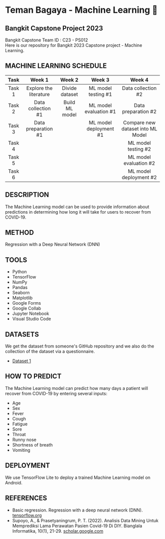 # Teman Bagaya  - Machine Learning 🤖	
## Bangkit Capstone Project 2023

Bangkit Capstone Team ID : C23 - PS012 <br>
Here is our repository for Bangkit 2023 Capstone project - Machine Learning.

## MACHINE LEARNING SCHEDULE
|  Task  |         Week 1         |       Week 2        |         Week 3          |         Week 4                      |
| :----: | :--------------------: | :-----------------: | :---------------------: | :---------------------------------: |   
| Task 1 | Explore the literature |   Divide dataset    |   ML model testing #1   |          Data collection #2         |
| Task 2 |   Data collection #1   |   Build ML model    |  ML model evaluation #1 |          Data preparation #2        |
| Task 3 |   Data preparation #1  |                     |  ML model deployment #1 |  Compare new dataset into ML Model  |
| Task 4 |                        |                     |                         |          ML model testing #2        |
| Task 5 |                        |                     |                         |        ML model evaluation #2       |
| Task 6 |                        |                     |                         |        ML model deployment #2       |

## DESCRIPTION
The Machine Learning model can be used to provide information about predictions in determining how long it will take for users to recover from COVID-19.

## METHOD
Regression with a Deep Neural Network (DNN)

## TOOLS
- Python
- TensorFlow
- NumPy
- Pandas
- Seaborn
- Matplotlib
- Google Forms
- Google Collab
- Jupyter Notebook
- Visual Studio Code

## DATASETS 

We get the dataset from someone's GitHub repository and we also do the collection of the dataset via a questionnaire.

- [Dataset 1](https://github.com/saadidrees/dataset_covid_19_symptoms/blob/master/dataset_symps_covid19.csv)

## HOW TO PREDICT
The Machine Learning model can predict how many days a patient will recover from COVID-19 by entering several inputs:
- Age	
- Sex	
- Fever	
- Cough	
- Fatigue	
- Sore 
- Throat	
- Runny nose	
- Shortness of breath	
- Vomiting	

## DEPLOYMENT 
We use TensorFlow Lite to deploy a trained Machine Learning model on Android.

## REFERENCES
- Basic regression. Regression with a deep neural network (DNN). [tensorflow.org](https://www.tensorflow.org/tutorials/keras/regression#linear_regression)
- Supoyo, A., & Prasetyaningrum, P. T. (2022). Analisis Data Mining Untuk Memprediksi Lama Perawatan Pasien Covid-19 Di DIY. Bianglala Informatika, 10(1), 21-29. [scholar.google.com](https://ejournal.bsi.ac.id/ejurnal/index.php/Bianglala/article/view/11890) 

